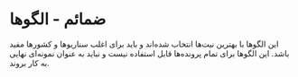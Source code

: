 # ضمائم - الگوها
این الگوها با بهترین نیت‌ها انتخاب شده‌اند و باید برای اغلب سناریوها و کشورها مفید باشد. این الگوها برای تمام پرونده‌ها قابل استفاده نیست و نباید به عنوان نمونه‌ای نهایی به کار بروند. 
